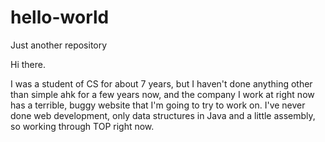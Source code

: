 # hello-world
Just another repository

Hi there.

I was a student of CS for about 7 years, but I haven't done anything other than simple ahk for a few years now, and the company I work at right now has a terrible, buggy website that I'm going to try to work on. I've never done web development, only data structures in Java and a little assembly, so working through TOP right now.
